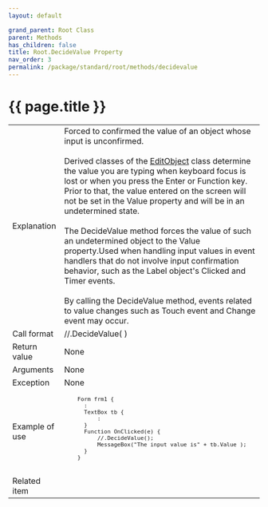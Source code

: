 ```yaml
---
layout: default

grand_parent: Root Class
parent: Methods
has_children: false
title: Root.DecideValue Property
nav_order: 3
permalink: /package/standard/root/methods/decidevalue
---
```

# {{ page.title }}

<table>
  <tr>
    <td>Explanation</td>
    <td colspan="2">Forced to confirmed the value of an object whose input is unconfirmed.<br><br>Derived classes of the <a href="/package/standard/editobject">EditObject</a> class determine the value you are typing when keyboard focus is lost or when you press the Enter or Function key. Prior to that, the value entered on the screen will not be set in the Value property and will be in an undetermined state.<br><br>The DecideValue method forces the value of such an undetermined object to the Value property.Used when handling input values in event handlers that do not involve input confirmation behavior, such as the Label object's Clicked and Timer events.<br><br>By calling the DecideValue method, events related to value changes such as Touch event and Change event may occur.</td>
  </tr>
  <tr>
    <td>Call format</td>
    <td colspan="2">//.DecideValue( )</td>
  </tr>
  <tr>
    <td>Return value</td>
    <td colspan="2">None</td>
  </tr>  
  <tr>
    <td>Arguments</td>
    <td colspan="2">None</td>
  </tr>
  <tr>
    <td>Exception</td>
    <td colspan="2">None</td>
  </tr>
  <tr>
    <td>Example of use</td>
    <td colspan="2">
    <code><pre>
    Form frm1 {
      :
      TextBox tb {
          :
      }
      Function OnClicked(e) {
          //.DecideValue();
          MessageBox("The input value is" + tb.Value );
      }
    }
    </pre></code></td>
  </tr>
  <tr>
    <td>Related item</td>
    <td colspan="2"></td>
  </tr>
</table>




